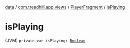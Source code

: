 [data](../../index.md) / [com.treadhill.app.views](../index.md) / [PlayerFragment](index.md) / [isPlaying](./is-playing.md)

# isPlaying

(JVM) `private var isPlaying: `[`Boolean`](https://kotlinlang.org/api/latest/jvm/stdlib/kotlin/-boolean/index.html)